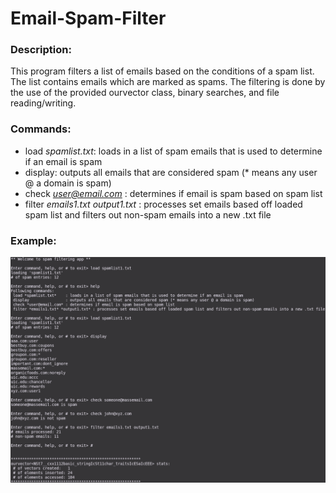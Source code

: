 # Email-Spam-Filter

### Description:
This program filters a list of emails based on the conditions of a spam list. The list contains emails which are marked as spams. The filtering is done by the use of the provided ourvector class, binary searches, and file reading/writing. 

### Commands:
- load *spamlist.txt*: loads in a list of spam emails that is used to determine if an email is spam
- display: outputs all emails that are considered spam (* means any user @ a domain is spam)
- check *user@email.com* : determines if email is spam based on spam list
- filter *emails1.txt* *output1.txt* : processes set emails based off loaded spam list and filters out 
 non-spam emails into a new .txt file

### Example:
![alt text](https://github.com/JimPalomo/Email-Spam-Filter/blob/main/assets/sample-1.png)